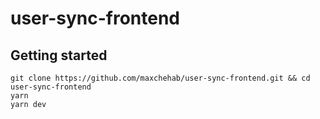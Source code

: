 # user-sync-frontend

## Getting started

```
git clone https://github.com/maxchehab/user-sync-frontend.git && cd user-sync-frontend
yarn
yarn dev
```
